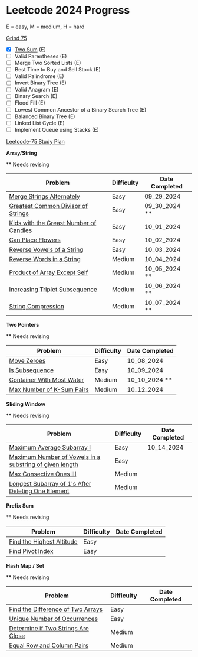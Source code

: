 
# Leetcode 2024 Progress

E = easy, M = medium, H = hard

[Grind 75](https://www.techinterviewhandbook.org/grind75?difficulty=Easy&difficulty=Medium) 

- [x] [Two Sum](https://leetcode.com/problems/two-sum/) (E)
- [ ] Valid Parentheses (E)
- [ ] Merge Two Sorted Lists (E)
- [ ] Best Time to Buy and Sell Stock (E)
- [ ] Valid Palindrome (E)
- [ ] Invert Binary Tree (E)
- [ ] Valid Anagram (E)
- [ ] Binary Search (E)
- [ ] Flood Fill (E)
- [ ] Lowest Common Ancestor of a Binary Search Tree (E)
- [ ] Balanced Binary Tree (E)
- [ ] Linked List Cycle (E)
- [ ] Implement Queue using Stacks (E)

[Leetcode-75 Study Plan](https://leetcode.com/studyplan/leetcode-75/)

**Array/String**

** Needs revising

| Problem | Difficulty | Date Completed |
|---------|------------|----------------|
| [Merge Strings Alternately](https://leetcode.com/problems/merge-strings-alternately/description/?envType=study-plan-v2&envId=leetcode-75) | Easy | 09_29_2024 |
| [Greatest Common Divisor of Strings](https://leetcode.com/problems/greatest-common-divisor-of-strings/description/?envType=study-plan-v2&envId=leetcode-75) | Easy | 09_30_2024 ** |
| [Kids with the Greast Number of Candies](https://leetcode.com/problems/kids-with-the-greatest-number-of-candies/description/?envType=study-plan-v2&envId=leetcode-75) | Easy | 10_01_2024 |
| [Can Place Flowers](https://leetcode.com/problems/can-place-flowers/description/?envType=study-plan-v2&envId=leetcode-75) | Easy | 10_02_2024 |
| [Reverse Vowels of a String](https://leetcode.com/problems/reverse-vowels-of-a-string/?envType=study-plan-v2&envId=leetcode-75) | Easy | 10_03_2024|
| [Reverse Words in a String](ttps://leetcode.com/problems/reverse-words-in-a-string/description/?envType=study-plan-v2&envId=leetcode-75) | Medium | 10_04_2024|
| [Product of Array Except Self](https://leetcode.com/problems/product-of-array-except-self/description/?envType=study-plan-v2&envId=leetcode-75) | Medium | 10_05_2024 **|
| [Increasing Triplet Subsequence](https://leetcode.com/problems/increasing-triplet-subsequence/description/?envType=study-plan-v2&envId=leetcode-75) | Medium |10_06_2024 **|
| [String Compression](https://leetcode.com/problems/string-compression/description/?envType=study-plan-v2&envId=leetcode-75) | Medium | 10_07_2024 **|


**Two Pointers**

** Needs revising

| Problem | Difficulty | Date Completed |
|---------|------------|----------------|
| [Move Zeroes](https://leetcode.com/problems/move-zeroes/description/?envType=study-plan-v2&envId=leetcode-75) | Easy | 10_08_2024 |
| [Is Subsequence](https://leetcode.com/problems/is-subsequence/description/?envType=study-plan-v2&envId=leetcode-75) | Easy | 10_09_2024 |
| [Container With Most Water](https://leetcode.com/problems/container-with-most-water/description/?envType=study-plan-v2&envId=leetcode-75) | Medium | 10_10_2024 ** |
| [Max Number of K-Sum Pairs](https://leetcode.com/problems/max-number-of-k-sum-pairs/description/?envType=study-plan-v2&envId=leetcode-75) | Medium | 10_12_2024|


**Sliding Window**

** Needs revising

| Problem | Difficulty | Date Completed |
|---------|------------|----------------|
| [Maximum Average Subarray I](https://leetcode.com/problems/maximum-average-subarray-i/description/?envType=study-plan-v2&envId=leetcode-75) | Easy | 10_14_2024 |
| [Maximum Number of Vowels in a substring of given length]() | Easy | |
|[Max Consective Ones III]() | Medium | |
|[Longest Subarray of 1's After Deleting One Element]()| Medium | |


**Prefix Sum**

** Needs revising

| Problem | Difficulty | Date Completed |
|---------|------------|----------------|
| [Find the Highest Altitude]() | Easy | |
| [Find Pivot Index]() | Easy | |


**Hash Map / Set**

** Needs revising

| Problem | Difficulty | Date Completed |
|---------|------------|----------------|
| [Find the Difference of Two Arrays]() | Easy | |
| [Unique Number of Occurrences]() | Easy | |
| [Determine if Two Strings Are Close]() | Medium | |
| [Equal Row and Column Pairs]() | Medium | |